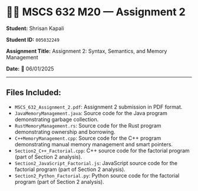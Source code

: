 # 🧑‍💻 MSCS 632 M20 — Assignment 2

**Student:** Shrisan Kapali

**Student ID:** `005032249`

**Assignment Title:** Assignment 2: Syntax, Semantics, and Memory Management

**Date:** 📅 06/01/2025

---

## Files Included:

- `MSCS_632_Assignment_2.pdf`: Assignment 2 submission in PDF format.
- `JavaMemoryManagement.java`: Source code for the Java program demonstrating garbage collection.
- `RustMemoryManagement.rs`: Source code for the Rust program demonstrating ownership and borrowing.
- `C++MemoryManagement.cpp`: Source code for the C++ program demonstrating manual memory management and smart pointers.
- `Section2_C++_Factorial.cpp`: C++ source code for the factorial program (part of Section 2 analysis).
- `Section2_JavaScript_Factorial.js`: JavaScript source code for the factorial program (part of Section 2 analysis).
- `Section2_Python_Factorial.py`: Python source code for the factorial program (part of Section 2 analysis).
